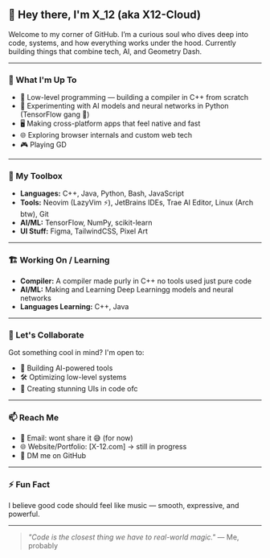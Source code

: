 ## 👋 Hey there, I'm X_12 (aka X12-Cloud)

Welcome to my corner of GitHub. I’m a curious soul who dives deep into code, systems, and how everything works under the hood. Currently building things that combine tech, AI, and Geometry Dash.

---

### 🚀 What I'm Up To

- 🔧 Low-level programming — building a compiler in C++ from scratch
- 🧠 Experimenting with AI models and neural networks in Python (TensorFlow gang 🧪)
- 🖥️ Making cross-platform apps that feel native and fast
- 🌐 Exploring browser internals and custom web tech
- 🎮 Playing GD

---

### 🧰 My Toolbox

- **Languages:** C++, Java, Python, Bash, JavaScript
- **Tools:** Neovim (LazyVim ⚡), JetBrains IDEs, Trae AI Editor, Linux (Arch btw), Git
- **AI/ML:** TensorFlow, NumPy, scikit-learn
- **UI Stuff:** Figma, TailwindCSS, Pixel Art

---
 
### 🏗️ Working On / Learning
- **Compiler:** A compiler made purly in C++ no tools used just pure code
- **AI/ML:** Making and Learning Deep Learningg models and neural networks 
- **Languages Learning:** C++, Java

---

### 🤝 Let's Collaborate

Got something cool in mind? I'm open to:
- 🤖 Building AI-powered tools
- 🛠️ Optimizing low-level systems
- 🎨 Creating stunning UIs in code ofc

---

### 📫 Reach Me

- 📮 Email: wont share it 😅 (for now)
- 🌐 Website/Portfolio: [X-12.com] -> still in progress
- 💬 DM me on GitHub

---

### ⚡ Fun Fact

I believe good code should feel like music — smooth, expressive, and powerful.

---

> *"Code is the closest thing we have to real-world magic."* — Me, probably


